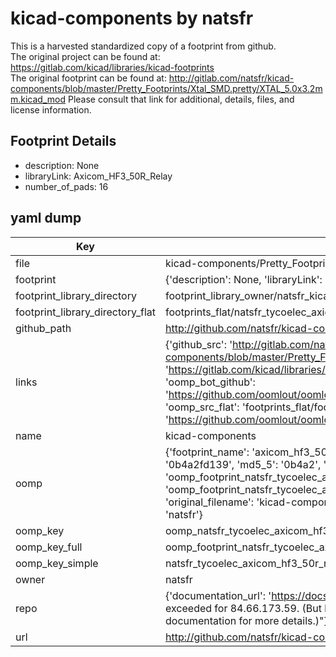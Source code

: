 # kicad-components by natsfr  
This is a harvested standardized copy of a footprint from github.  
The original project can be found at:  
https://gitlab.com/kicad/libraries/kicad-footprints  
The original footprint can be found at:
http://gitlab.com/natsfr/kicad-components/blob/master/Pretty_Footprints/Xtal_SMD.pretty/XTAL_5.0x3.2mm.kicad_mod
Please consult that link for additional, details, files, and license information.  
## Footprint Details
* description: None  
* libraryLink: Axicom_HF3_50R_Relay  
* number_of_pads: 16  
## yaml dump  
| Key | Value |  
| --- | --- |  
| file | kicad-components/Pretty_Footprints/TycoElec.pretty/Axicom_HF3_50R_Relay.kicad_mod |  
| footprint | {'description': None, 'libraryLink': 'Axicom_HF3_50R_Relay', 'number_of_pads': 16} |  
| footprint_library_directory | footprint_library_owner/natsfr_kicad-components |  
| footprint_library_directory_flat | footprints_flat/natsfr_tycoelec_axicom_hf3_50r_relay/working |  
| github_path | http://github.com/natsfr/kicad-components/blob/master/Pretty_Footprints/TycoElec.pretty/Axicom_HF3_50R_Relay.kicad_mod |  
| links | {'github_src': 'http://gitlab.com/natsfr/kicad-components/blob/master/Pretty_Footprints/Xtal_SMD.pretty/XTAL_5.0x3.2mm.kicad_mod', 'github_src_repo': 'https://gitlab.com/kicad/libraries/kicad-footprints', 'oomp_bot': 'footprints/natsfr_tycoelec_axicom_hf3_50r_relay/working', 'oomp_bot_github': 'https://github.com/oomlout/oomlout_oomp_footprint_bot/tree/main/footprints/natsfr_tycoelec_axicom_hf3_50r_relay/working', 'oomp_src_flat': 'footprints_flat/footprints_flat/natsfr_tycoelec_axicom_hf3_50r_relay/working', 'oomp_src_flat_github': 'https://github.com/oomlout/oomlout_oomp_footprint_src/tree/main/footprints_flat/natsfr_tycoelec_axicom_hf3_50r_relay/working'} |  
| name | kicad-components |  
| oomp | {'footprint_name': 'axicom_hf3_50r_relay', 'library_name': 'tycoelec', 'md5': '0b4a2fd1395b6c57eea6a57c04b46f84', 'md5_10': '0b4a2fd139', 'md5_5': '0b4a2', 'md5_6': '0b4a2f', 'oomp_key': 'oomp_natsfr_tycoelec_axicom_hf3_50r_relay', 'oomp_key_extra': 'oomp_footprint_natsfr_tycoelec_axicom_hf3_50r_relay', 'oomp_key_full': 'oomp_footprint_natsfr_tycoelec_axicom_hf3_50r_relay_0b4a2f', 'oomp_key_simple': 'natsfr_tycoelec_axicom_hf3_50r_relay', 'original_filename': 'kicad-components/Pretty_Footprints/TycoElec.pretty/Axicom_HF3_50R_Relay.kicad_mod', 'owner_name': 'natsfr'} |  
| oomp_key | oomp_natsfr_tycoelec_axicom_hf3_50r_relay |  
| oomp_key_full | oomp_footprint_natsfr_tycoelec_axicom_hf3_50r_relay |  
| oomp_key_simple | natsfr_tycoelec_axicom_hf3_50r_relay |  
| owner | natsfr |  
| repo | {'documentation_url': 'https://docs.github.com/rest/overview/resources-in-the-rest-api#rate-limiting', 'message': "API rate limit exceeded for 84.66.173.59. (But here's the good news: Authenticated requests get a higher rate limit. Check out the documentation for more details.)"} |  
| url | http://github.com/natsfr/kicad-components |  

